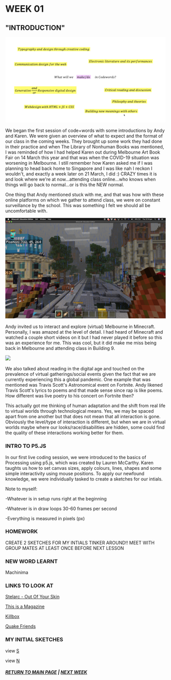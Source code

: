 # WEEK 01
## "INTRODUCTION"
<img src="intro.png">

We began the first session of code+words with some introductions by Andy and Karen. We were given an overview of what to expect and the format of our class in the coming weeks. They brought up some work they had done in their practice and when The Library of Nonhuman Books was mentioned, I was reminded of how I had helped Karen out during Melbourne Art Book Fair on 14 March this year and that was when the COVID-19 situation was worsening in Melbourne. I still remember how Karen asked me if I was planning to head back home to Singapore and I was like nah I reckon I wouldn't, and exactly a week later on 21 March, I did :) CRAZY times it is and look where we're at now...attending class online...who knows when things will go back to normal...or is this the NEW normal. 

One thing that Andy mentioned stuck with me, and that was how with these online platforms on which we gather to attend class, we were on constant surveillance by the school. This was something I felt we should all be uncomfortable with. 

<img src="minecraft.png">

Andy invited us to interact and explore (virtual) Melbourne in Minecraft. Personally, I was amazed at the level of detail. I had heard of Minecraft and watched a couple short videos on it but I had never played it before so this was an experience for me. This was cool, but it did make me miss being back in Melbourne and attending class in Building 9. 

<img src="travis scott.png">

We also talked about reading in the digital age and touched on the prevalence of virtual gatherings/social events given the fact that we are currently experiencing this a global pandemic. One example that was mentioned was Travis Scott's Astronomical event on Fortnite. Andy likened Travis Scott's lyrics to poems and that made sense since rap is like poems. How different was live poetry to his concert on Fortnite then? 


This actually got me thinking of human adaptation and the shift from real life to virtual worlds through technological means. Yes, we may be spaced apart from one another but that does not mean that all interaction is gone. Obviously the level/type of interaction is different, but when we are in virtual worlds maybe where our looks/race/disabilities are hidden, some could find the quality of these interactions working better for them. 


### INTRO TO P5.JS 

In our first live coding session, we were introduced to the basics of Processing using p5.js, which was created by Lauren McCarthy. Karen taughts us how to set canvas sizes, apply colours, lines, shapes and some simple interactivity using mouse positions. To apply our newfound knowledge, we were individually tasked to create a sketches for our intials. 

Note to myself:

-Whatever is in setup runs right at the beginning 

-Whatever is in draw loops 30-60 frames per second

-Everything is measured in pixels (px)

### HOMEWORK
CREATE 2 SKETCHES FOR MY INTIALS 
TINKER AROUND!! 
MEET WITH GROUP MATES AT LEAST ONCE BEFORE NEXT LESSON

### NEW WORD LEARNT
Machinima

### LINKS TO LOOK AT
[Stelarc - Out Of Your Skin](https://www.youtube.com/watch?v=RSsmjcl-BjA)

[This is a Magazine](http://www.thisisamagazine.com/)

[Killbox](http://delappe.net/play/killbox/)

[Quake Friends](http://www.delappe.net/game-art/quakefriends/)

### MY INITIAL SKETCHES
view [S](https://samanthangsy.github.io/codewords/Weekly%20Diary/01/S/)

view [N](https://samanthangsy.github.io/codewords/Weekly%20Diary/01/N/)

##### [RETURN TO MAIN PAGE](https://samanthangsy.github.io/codewords/)  |  [NEXT WEEK](https://samanthangsy.github.io/codewords/Weekly%20Diary/02/)
